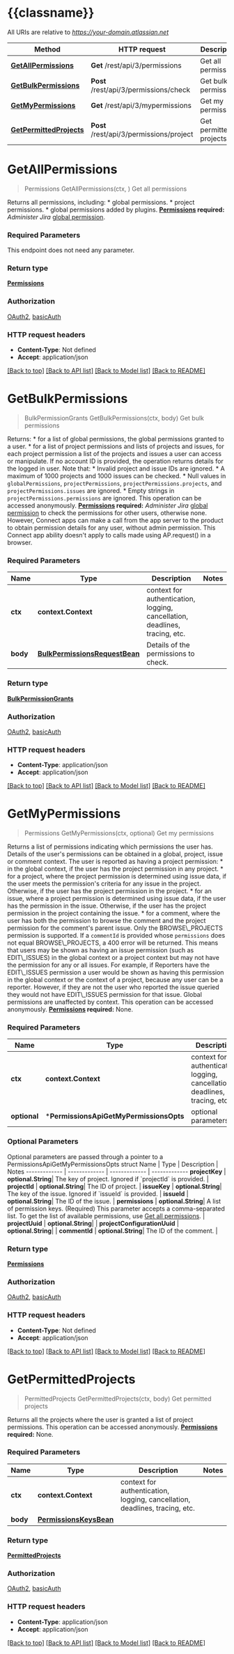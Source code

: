 # {{classname}}

All URIs are relative to *https://your-domain.atlassian.net*

Method | HTTP request | Description
------------- | ------------- | -------------
[**GetAllPermissions**](PermissionsApi.md#GetAllPermissions) | **Get** /rest/api/3/permissions | Get all permissions
[**GetBulkPermissions**](PermissionsApi.md#GetBulkPermissions) | **Post** /rest/api/3/permissions/check | Get bulk permissions
[**GetMyPermissions**](PermissionsApi.md#GetMyPermissions) | **Get** /rest/api/3/mypermissions | Get my permissions
[**GetPermittedProjects**](PermissionsApi.md#GetPermittedProjects) | **Post** /rest/api/3/permissions/project | Get permitted projects

# **GetAllPermissions**
> Permissions GetAllPermissions(ctx, )
Get all permissions

Returns all permissions, including:   *  global permissions.  *  project permissions.  *  global permissions added by plugins.  **[Permissions](#permissions) required:** *Administer Jira* [global permission](https://confluence.atlassian.com/x/x4dKLg).

### Required Parameters
This endpoint does not need any parameter.

### Return type

[**Permissions**](Permissions.md)

### Authorization

[OAuth2](../README.md#OAuth2), [basicAuth](../README.md#basicAuth)

### HTTP request headers

 - **Content-Type**: Not defined
 - **Accept**: application/json

[[Back to top]](#) [[Back to API list]](../README.md#documentation-for-api-endpoints) [[Back to Model list]](../README.md#documentation-for-models) [[Back to README]](../README.md)

# **GetBulkPermissions**
> BulkPermissionGrants GetBulkPermissions(ctx, body)
Get bulk permissions

Returns:   *  for a list of global permissions, the global permissions granted to a user.  *  for a list of project permissions and lists of projects and issues, for each project permission a list of the projects and issues a user can access or manipulate.  If no account ID is provided, the operation returns details for the logged in user.  Note that:   *  Invalid project and issue IDs are ignored.  *  A maximum of 1000 projects and 1000 issues can be checked.  *  Null values in `globalPermissions`, `projectPermissions`, `projectPermissions.projects`, and `projectPermissions.issues` are ignored.  *  Empty strings in `projectPermissions.permissions` are ignored.  This operation can be accessed anonymously.  **[Permissions](#permissions) required:** *Administer Jira* [global permission](https://confluence.atlassian.com/x/x4dKLg) to check the permissions for other users, otherwise none. However, Connect apps can make a call from the app server to the product to obtain permission details for any user, without admin permission. This Connect app ability doesn't apply to calls made using AP.request() in a browser.

### Required Parameters

Name | Type | Description  | Notes
------------- | ------------- | ------------- | -------------
 **ctx** | **context.Context** | context for authentication, logging, cancellation, deadlines, tracing, etc.
  **body** | [**BulkPermissionsRequestBean**](BulkPermissionsRequestBean.md)| Details of the permissions to check. | 

### Return type

[**BulkPermissionGrants**](BulkPermissionGrants.md)

### Authorization

[OAuth2](../README.md#OAuth2), [basicAuth](../README.md#basicAuth)

### HTTP request headers

 - **Content-Type**: application/json
 - **Accept**: application/json

[[Back to top]](#) [[Back to API list]](../README.md#documentation-for-api-endpoints) [[Back to Model list]](../README.md#documentation-for-models) [[Back to README]](../README.md)

# **GetMyPermissions**
> Permissions GetMyPermissions(ctx, optional)
Get my permissions

Returns a list of permissions indicating which permissions the user has. Details of the user's permissions can be obtained in a global, project, issue or comment context.  The user is reported as having a project permission:   *  in the global context, if the user has the project permission in any project.  *  for a project, where the project permission is determined using issue data, if the user meets the permission's criteria for any issue in the project. Otherwise, if the user has the project permission in the project.  *  for an issue, where a project permission is determined using issue data, if the user has the permission in the issue. Otherwise, if the user has the project permission in the project containing the issue.  *  for a comment, where the user has both the permission to browse the comment and the project permission for the comment's parent issue. Only the BROWSE\\_PROJECTS permission is supported. If a `commentId` is provided whose `permissions` does not equal BROWSE\\_PROJECTS, a 400 error will be returned.  This means that users may be shown as having an issue permission (such as EDIT\\_ISSUES) in the global context or a project context but may not have the permission for any or all issues. For example, if Reporters have the EDIT\\_ISSUES permission a user would be shown as having this permission in the global context or the context of a project, because any user can be a reporter. However, if they are not the user who reported the issue queried they would not have EDIT\\_ISSUES permission for that issue.  Global permissions are unaffected by context.  This operation can be accessed anonymously.  **[Permissions](#permissions) required:** None.

### Required Parameters

Name | Type | Description  | Notes
------------- | ------------- | ------------- | -------------
 **ctx** | **context.Context** | context for authentication, logging, cancellation, deadlines, tracing, etc.
 **optional** | ***PermissionsApiGetMyPermissionsOpts** | optional parameters | nil if no parameters

### Optional Parameters
Optional parameters are passed through a pointer to a PermissionsApiGetMyPermissionsOpts struct
Name | Type | Description  | Notes
------------- | ------------- | ------------- | -------------
 **projectKey** | **optional.String**| The key of project. Ignored if &#x60;projectId&#x60; is provided. | 
 **projectId** | **optional.String**| The ID of project. | 
 **issueKey** | **optional.String**| The key of the issue. Ignored if &#x60;issueId&#x60; is provided. | 
 **issueId** | **optional.String**| The ID of the issue. | 
 **permissions** | **optional.String**| A list of permission keys. (Required) This parameter accepts a comma-separated list. To get the list of available permissions, use [Get all permissions](#api-rest-api-3-permissions-get). | 
 **projectUuid** | **optional.String**|  | 
 **projectConfigurationUuid** | **optional.String**|  | 
 **commentId** | **optional.String**| The ID of the comment. | 

### Return type

[**Permissions**](Permissions.md)

### Authorization

[OAuth2](../README.md#OAuth2), [basicAuth](../README.md#basicAuth)

### HTTP request headers

 - **Content-Type**: Not defined
 - **Accept**: application/json

[[Back to top]](#) [[Back to API list]](../README.md#documentation-for-api-endpoints) [[Back to Model list]](../README.md#documentation-for-models) [[Back to README]](../README.md)

# **GetPermittedProjects**
> PermittedProjects GetPermittedProjects(ctx, body)
Get permitted projects

Returns all the projects where the user is granted a list of project permissions.  This operation can be accessed anonymously.  **[Permissions](#permissions) required:** None.

### Required Parameters

Name | Type | Description  | Notes
------------- | ------------- | ------------- | -------------
 **ctx** | **context.Context** | context for authentication, logging, cancellation, deadlines, tracing, etc.
  **body** | [**PermissionsKeysBean**](PermissionsKeysBean.md)|  | 

### Return type

[**PermittedProjects**](PermittedProjects.md)

### Authorization

[OAuth2](../README.md#OAuth2), [basicAuth](../README.md#basicAuth)

### HTTP request headers

 - **Content-Type**: application/json
 - **Accept**: application/json

[[Back to top]](#) [[Back to API list]](../README.md#documentation-for-api-endpoints) [[Back to Model list]](../README.md#documentation-for-models) [[Back to README]](../README.md)

